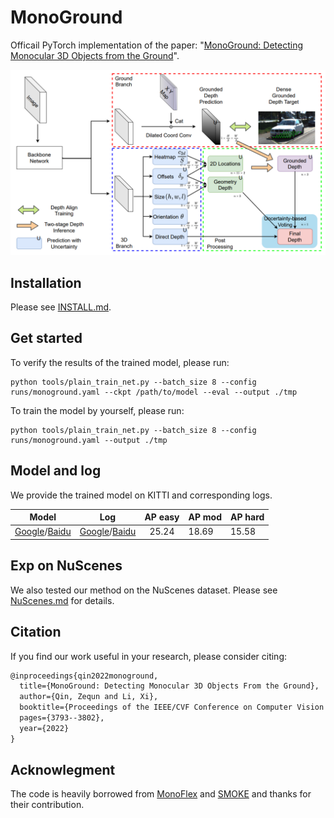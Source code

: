 # MonoGround
Officail PyTorch implementation of the paper: "[MonoGround: Detecting Monocular 3D Objects from the Ground](https://arxiv.org/abs/2206.07372)".

![](monoground.png "vis")

## Installation
Please see [INSTALL.md](./INSTALL.md).

## Get started
To verify the results of the trained model, please run:
```Shell
python tools/plain_train_net.py --batch_size 8 --config runs/monoground.yaml --ckpt /path/to/model --eval --output ./tmp
```

To train the model by yourself, please run:
```Shell
python tools/plain_train_net.py --batch_size 8 --config runs/monoground.yaml --output ./tmp
```

## Model and log
We provide the trained model on KITTI and corresponding logs.

| Model | Log | AP easy | AP mod | AP hard |
|:-----:|:---:|:-------:|---------|---------|
|   [Google](https://drive.google.com/file/d/1Cp36t6E9m6_8P-oXW2aJLmxSeot5FIOW/view?usp=sharing)/[Baidu](https://pan.baidu.com/s/12CI2J_GY0rDFUvkYaZcIlw?pwd=2chf)    |  [Google](https://drive.google.com/file/d/1EnyUaTarrUZbkPfmxrn5eIlfN2mYrWuw/view?usp=sharing)/[Baidu](https://pan.baidu.com/s/14oZfH8QJdymNyCxRtV9WWw?pwd=az78)   |  25.24    |   18.69   |   15.58   |

## Exp on NuScenes
We also tested our method on the NuScenes dataset. Please see [NuScenes.md](./NuScenes.md) for details.

## Citation

If you find our work useful in your research, please consider citing:

```latex
@inproceedings{qin2022monoground,
  title={MonoGround: Detecting Monocular 3D Objects From the Ground},
  author={Qin, Zequn and Li, Xi},
  booktitle={Proceedings of the IEEE/CVF Conference on Computer Vision and Pattern Recognition},
  pages={3793--3802},
  year={2022}
}
```

## Acknowlegment

The code is heavily borrowed from [MonoFlex](https://github.com/zhangyp15/MonoFlex) and [SMOKE](https://github.com/lzccccc/SMOKE) and thanks for their contribution.
